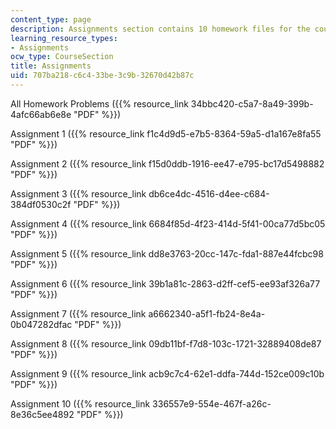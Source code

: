 ```yaml
---
content_type: page
description: Assignments section contains 10 homework files for the course.
learning_resource_types:
- Assignments
ocw_type: CourseSection
title: Assignments
uid: 707ba218-c6c4-33be-3c9b-32670d42b87c
---
```


All Homework Problems ({{% resource_link 34bbc420-c5a7-8a49-399b-4afc66ab6e8e "PDF" %}})

Assignment 1 ({{% resource_link f1c4d9d5-e7b5-8364-59a5-d1a167e8fa55 "PDF" %}})

Assignment 2 ({{% resource_link f15d0ddb-1916-ee47-e795-bc17d5498882 "PDF" %}})

Assignment 3 ({{% resource_link db6ce4dc-4516-d4ee-c684-384df0530c2f "PDF" %}})

Assignment 4 ({{% resource_link 6684f85d-4f23-414d-5f41-00ca77d5bc05 "PDF" %}})

Assignment 5 ({{% resource_link dd8e3763-20cc-147c-fda1-887e44fcbc98 "PDF" %}})

Assignment 6 ({{% resource_link 39b1a81c-2863-d2ff-cef5-ee93af326a77 "PDF" %}})

Assignment 7 ({{% resource_link a6662340-a5f1-fb24-8e4a-0b047282dfac "PDF" %}})

Assignment 8 ({{% resource_link 09db11bf-f7d8-103c-1721-32889408de87 "PDF" %}})

Assignment 9 ({{% resource_link acb9c7c4-62e1-ddfa-744d-152ce009c10b "PDF" %}})

Assignment 10 ({{% resource_link 336557e9-554e-467f-a26c-8e36c5ee4892 "PDF" %}})